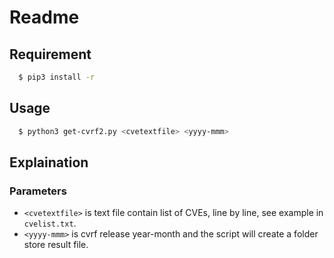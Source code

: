 # Readme

## Requirement

```bash
  $ pip3 install -r 
```

## Usage

```bash
  $ python3 get-cvrf2.py <cvetextfile> <yyyy-mmm>
```

## Explaination

### Parameters

- `<cvetextfile>` is text file contain list of CVEs, line by line, see example in `cvelist.txt`.
- `<yyyy-mmm>` is cvrf release year-month and the script will create a folder store result file.